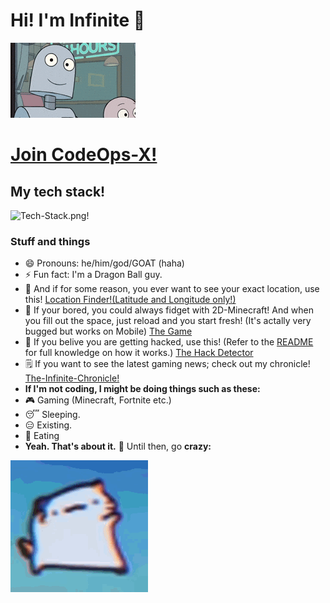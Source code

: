 
# Hi! I'm Infinite 👋
<img src="https://github.com/eternalxlks/eternalxlks/blob/main/robotwaving.gif?raw=true" alt="robotwaving.gif"/>

# [Join CodeOps-X!](https://github.com/CodeOps-X)
## My tech stack!
<img src="https://github.com/infinitexlks/infinitexlks/blob/main/Tech-Stack.png?raw=true" alt="Tech-Stack.png"/>!
### Stuff and things
- 😄 Pronouns: he/him/god/GOAT (haha)
-  ⚡ Fun fact: I'm a Dragon Ball guy.
- 🧠 And if for some reason, you ever want to see your exact location, use this! [Location Finder!(Latitude and Longitude only!)](https://infinitexlks.github.io/FindYourLocation/)
- 🍿 If your bored, you could always fidget with 2D-Minecraft! And when you fill out the space, just reload and you start fresh! (It's actally very bugged but works on Mobile) [The Game](https://infinitexlks.github.io/2D-Minecraft/)
- 🐍 If you belive you are getting hacked, use this! (Refer to the [README](https://github.com/eternalxlks/HackDetector) for full knowledge on how it works.) [The Hack Detector](https://infinitexlks.github.io/HackDetector/)
- 🗒️ If you want to see the latest gaming news; check out my chronicle! [The-Infinite-Chronicle!](https://infinitexlks.github.io/The-infinite-Chronicle/)
- <strong>If I'm not coding, I might be doing things such as these:</strong>
- 🎮 Gaming (Minecraft, Fortnite etc.)
- 😴 Sleeping.
- 😑 Existing.
- 🥘 Eating
- <strong>Yeah. That's about it.</strong>
 🤯 Until then, go <strong>crazy:</strong>
 <img src="https://github.com/eternalxlks/eternalxlks/blob/main/dancing-cat-dance.gif?raw=true" alt="dancing-cat-dance.gif"/>


